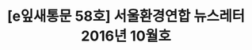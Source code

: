 ---
href: 'http://ecoseoul.or.kr/archives/23634'
title: '[e잎새통문 58호] 서울환경연합 뉴스레터 2016년 10월호'
img: '/_assets/58.jpg'
---
